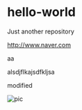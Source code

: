 # hello-world
Just another repository

http://www.naver.com

aa

alsdjflkajsdfkljsa

modified

![pic](hello-world/a/1.jpg)
